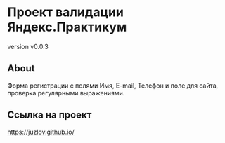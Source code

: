 # Проект валидации Яндекс.Практикум
version v0.0.3
## About
Форма регистрации с полями Имя, E-mail, Телефон и поле для сайта, проверка регулярными выражениями.
## Ссылка на проект
https://juzlov.github.io/